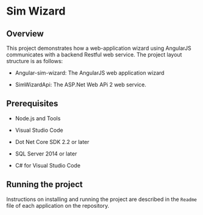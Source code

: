 # Sim Wizard

## Overview

This project demonstrates how a web-application wizard using AngularJS communicates with a backend Restful web service. The project layout structure is as follows:

- Angular-sim-wizard: The AngularJS web application wizard

- SimWizardApi: The ASP.Net Web APi 2 web service.

## Prerequisites

- Node.js and Tools

- Visual Studio Code

- Dot Net Core SDK 2.2 or later

- SQL Server 2014 or later

- C# for Visual Studio Code

## Running the project

Instructions on installing and running the project are described in the `Readme` file of each application on the repository.